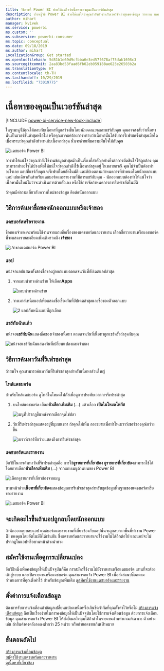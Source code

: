 ```yaml
---
title: วิธีการที่ Power BI ช่วยให้แน่ใจว่าเนื้อหาของคุณเป็นเวอร์ชันล่าสุด
description: เรียนรู้วิธี Power BI ช่วยให้แน่ใจว่าคุณกำลังทำงานกับเวอร์ชันล่าสุดของข้อมูล รายงาน แดชบอร์ด และแอป
author: mihart
manager: kvivek
ms.service: powerbi
ms.custom: ''
ms.subservice: powerbi-consumer
ms.topic: conceptual
ms.date: 09/18/2019
ms.author: mihart
LocalizationGroup: Get started
ms.openlocfilehash: 5d81b1e69d9cfbba6e3ed57f678af75dab1698c3
ms.sourcegitcommit: 2aa83bd53faad6fb02eb059188ae623e26503b2a
ms.translationtype: HT
ms.contentlocale: th-TH
ms.lasthandoff: 10/29/2019
ms.locfileid: "73019775"
---
```

# <a name="your-content-is-up-to-date"></a>เนื้อหาของคุณเป็นเวอร์ชันล่าสุด

[!INCLUDE [power-bi-service-new-look-include](../includes/power-bi-service-new-look-include.md)]

ในฐานะ*ผู้ใช้*คุณโต้ตอบกับเนื้อหาที่ถูกสร้างขึ้นโดย*นักออกแบบ*และแชร์กับคุณ คุณอาจสงสัยว่าเนื้อหานั้นเป็นเวอร์ชันล่าสุดหรือไม่ หรือคุณอาจแค่ต้องการทราบว่าเนื้อหานั้นได้รับการรีเฟรชครั้งล่าสุดเมื่อใด เมื่อทราบว่าคุณกำลังทำงานกับเนื้อหาล่าสุด นั่นจะช่วยเพิ่มความมั่นใจให้กับคุณ  
 
![แดชบอร์ด Power BI](media/end-user-fresh/power-bi-dashboards.png)


การทำให้แน่ใจว่าคุณกำลังใช้งานข้อมูลล่าสุดมักเป็นเรื่องที่สำคัญอย่างยิ่งต่อการตัดสินใจให้ถูกต้อง คุณสามารถทำอะไรได้บ้างเพื่อให้แน่ใจว่าคุณกำลังใช้เนื้อหาล่าสุดอยู่ ในหลายกรณี คุณไม่จำเป็นต้องทำอะไรเลย แอปที่แชร์กับคุณจะรีเฟรชโดยอัตโนมัติ และอัปเดตตามกำหนดการที่กำหนดโดยนักออกแบบแอป เช่นเดียวกันสำหรับแดชบอร์ดและรายงานที่มีการแชร์กับคุณ - นักออกแบบต้องทำให้แน่ใจว่าเนื้อหานั้นใหม่ไม่ว่าจะดำเนินการด้วยตัวเอง หรือใช้การจัดกำหนดการการรีเฟรชอัตโนมัติ  

ถ้าคุณมีคำถามเกี่ยวกับความใหม่ของข้อมูล ติดต่อนักออกแบบ

## <a name="how-to-locate-the-name-of-the-designer-or-owner"></a>วิธีการค้นหาชื่อของนักออกแบบหรือเจ้าของ

### <a name="dashboard-or-report"></a>แดชบอร์ดหรือรายงาน

ชื่อของเจ้าของจะพร้อมใช้งานจากแถบชื่อเรื่องของแดชบอร์ดและรายงาน เลือกชื่อรายงานหรือแดชบอร์ดที่จะแสดงรายละเอียดเพิ่มเติมรวมถึง **เจ้าของ**

![เจ้าของแดชบอร์ด Power BI](media/end-user-fresh/power-bi-owner.png)


### <a name="apps"></a>แอป

หน้าจอแอปแสดงทั้งสองชื่อของผู้ออกแบบตลอดจนวันที่อัปเดตแอปล่าสุด  

1. จากแถบนำทางด้านซ้าย ให้เลือก**Apps**

    ![แถบนำทางด้านซ้าย](media/end-user-fresh/power-bi-nav-app.png)



2. วางเมาส์เหนือแอปเพื่อแสดงชื่อเรื่องวันที่อัปเดตล่าสุดและชื่อของตัวออกแบบ 

    ![2 แอปกับหนึ่งแอปที่ถูกเลือก](media/end-user-fresh/power-bi-app.png)


### <a name="shared-with-me"></a>แชร์กับฉันแล้ว
หน้าจอ**แชร์กับฉัน**แสดงชื่อของเจ้าของเนื้อหา ตลอดจนวันที่เนื้อหาถูกแชร์ครั้งล่าสุดกับคุณ

![หน้าจอแชร์กับฉันแสดงวันที่เปลี่ยนแปลงและเจ้าของ](media/end-user-fresh/power-bi-share.png) 


## <a name="how-to-look-up-the-last-refresh-date"></a>วิธีการค้นหาวันที่รีเฟรชล่าสุด
ถ้าสนใจ คุณสามารถค้นหาวันที่รีเฟรชล่าสุดสำหรับเนื้อหาส่วนใหญ่ 

### <a name="dashboard-tiles"></a>ไทล์แดชบอร์ด
สำหรับไทล์แดชบอร์ด ดูไทล์ในโหมดโฟกัสเพื่อดูการประทับเวลาการรีเฟรชล่าสุด

1. บนไทล์แดชบอร์ด เลือก**ตัวเลือกเพิ่มเติม** (...) แล้วเลือก **เปิดในโหมดโฟกัส**

    ![เมนูที่ปรากฏขึ้นหลังจากเลือกจุดไข่ปลา](media/end-user-fresh/power-bi-focus-mode.png)

2. วันที่รีเฟรชล่าสุดแสดงอยู่ที่มุมบนขวา ถ้าคุณไม่เห็น ลองขยายเพื่อทำใหเบราว์เซอร์ของคุณ้กว้างขึ้น 

    ![เบราว์เซอร์ที่กว้างแสดงถึงการรีเฟรชล่าสุด](media/end-user-fresh/power-bi-last-refresh2.png)

### <a name="dashboards-and-reports"></a>แดชบอร์ดและรายงาน
อีกวิธีในการค้นหาวันที่รีเฟรชล่าสุดคือ การใช้**ดูรายการที่เกี่ยวข้อง**  **ดูรายการที่เกี่ยวข้อง**สามารถใช้ได้โดยการเลือก**ตัวเลือกเพิ่มเติม** (...) จากแถบเมนูด้านบนของ Power BI

![เลือกดูรายการที่เกี่ยวข้องจากเมนู](media/end-user-fresh/power-bi-view-related-dropdown.png)

บานหน้าต่าง**เนื้อหาที่เกี่ยวข้อง**แสดงข้อมูลการรีเฟรชล่าสุดสำหรับชุดข้อมูลพื้นฐานของแดชบอร์ดหรือของรายงาน

![แดชบอร์ด Power BI](media/end-user-fresh/power-bi-refresh.png)

## <a name="what-happens-if-an-app-is-deleted-by-the-designer"></a>จะเกิดอะไรขึ้นถ้าแอปถูกลบโดยนักออกแบบ

ถ้านักออกแบบลบแอป แดชบอร์ดและรายงานที่เกี่ยวข้องกับแอปนั้นจะถูกลบจากพื้นที่ทำงาน Power BI ของคุณโดยอัตโนมัติได้เช่นกัน ซึ่งแดชบอร์ดและรายงานจะใช้งานไม่ได้อีกต่อไป และแอปจะไม่ปรากฏในแอปหรือบานหน้าต่างนำทาง


## <a name="subscribe-to-see-changes"></a>สมัครใช้งานเพื่อดูการเปลี่ยนแปลง
อีกวิธีหนึ่งเพื่อคงข้อมูลให้เป็นปัจจุบันก็คือ การสมัครใช้งานไปยังรายงานหรือแดชบอร์ด แทนที่จะต้องเข้าสู่ระบบ และเปิดรายงานหรือแดชบอร์ด คุณสามารถแจ้ง Power BI เพื่อส่งสแนปช็อตตามกำหนดการที่คุณตั้งค่าไว้  สำหรับข้อมูลเพิ่มเติม ดู[สมัครใช้งานแดชบอร์ดและรายงาน](end-user-subscribe.md)

## <a name="set-data-alerts"></a>ตั้งค่าการแจ้งเตือนข้อมูล
ต้องการรับการแจ้งเตือนถ้าข้อมูลเปลี่ยนแปลงเหนือหรือเกินขีดจำกัดที่คุณตั้งค่าไว้หรือไม่ [สร้างการแจ้งเตือนข้อมูล](end-user-alerts.md)  ถือเป็นเรื่องง่ายในการคงข้อมูลให้เป็นปัจจุบันโดยใช้การแจ้งเตือนข้อมูล ด้วยการแจ้งเตือนข้อมูล คุณสามารถแจ้ง Power BI ให้ส่งอีเมลถึงคุณได้ถ้าค่าในรายงานผ่านค่าเกณฑ์เฉพาะ  ตัวอย่างเช่น ถ้าสินค้าคงคลังลดลงต่ำกว่า 25 หน่วย หรือถ้ายอดขายเกินเป้าหมาย  

## <a name="next-steps"></a>ขั้นตอนถัดไป
[สร้างการแจ้งเตือนข้อมูล](end-user-alerts.md)    
[สมัครใช้งานแดชบอร์ดและรายงาน](end-user-subscribe.md)    
[ดูเนื้อหาที่เกี่ยวข้อง](end-user-related.md)    
